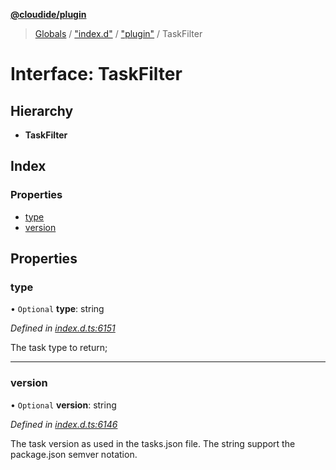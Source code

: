 **[@cloudide/plugin](../README.md)**

> [Globals](../README.md) / ["index.d"](../modules/_index_d_.md) / ["plugin"](../modules/_index_d_._plugin_.md) / TaskFilter

# Interface: TaskFilter

## Hierarchy

* **TaskFilter**

## Index

### Properties

* [type](_index_d_._plugin_.taskfilter.md#type)
* [version](_index_d_._plugin_.taskfilter.md#version)

## Properties

### type

• `Optional` **type**: string

*Defined in [index.d.ts:6151](https://github.com/huaweicloud/cloudide-plugin-api/blob/1ab5ef8/index.d.ts#L6151)*

The task type to return;

___

### version

• `Optional` **version**: string

*Defined in [index.d.ts:6146](https://github.com/huaweicloud/cloudide-plugin-api/blob/1ab5ef8/index.d.ts#L6146)*

The task version as used in the tasks.json file.
The string support the package.json semver notation.
